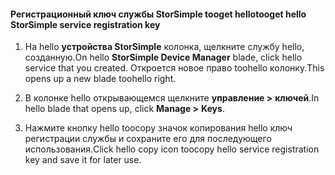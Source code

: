 #### <a name="tooget-hello-storsimple-service-registration-key"></a><span data-ttu-id="dafa6-101">Регистрационный ключ службы StorSimple tooget hello</span><span class="sxs-lookup"><span data-stu-id="dafa6-101">tooget hello StorSimple service registration key</span></span>

1.  <span data-ttu-id="dafa6-102">На hello **устройства StorSimple** колонка, щелкните службу hello, созданную.</span><span class="sxs-lookup"><span data-stu-id="dafa6-102">On hello **StorSimple Device Manager** blade, click hello service that you created.</span></span> <span data-ttu-id="dafa6-103">Откроется новое право toohello колонку.</span><span class="sxs-lookup"><span data-stu-id="dafa6-103">This opens up a new blade toohello right.</span></span>

2.  <span data-ttu-id="dafa6-104">В колонке hello открывающемся щелкните **управление &gt;**  **ключей**.</span><span class="sxs-lookup"><span data-stu-id="dafa6-104">In hello blade that opens up, click **Manage &gt;** **Keys**.</span></span>

3.  <span data-ttu-id="dafa6-105">Нажмите кнопку hello toocopy значок копирования hello ключ регистрации службы и сохраните его для последующего использования.</span><span class="sxs-lookup"><span data-stu-id="dafa6-105">Click hello copy icon toocopy hello service registration key and save it for later use.</span></span>
